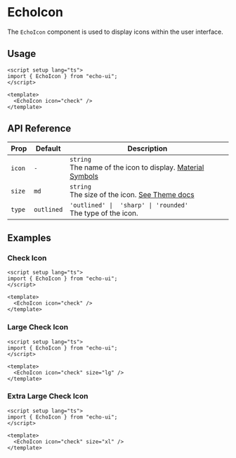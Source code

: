 <script setup>
import { DemoCard } from '../../../components';
import { EchoIcon } from "../../../../src/index.ts";
</script>


# EchoIcon

The `EchoIcon` component is used to display icons within the user interface.


<DemoCard>
  <EchoIcon icon="check" />
</DemoCard>

## Usage

```vue [index.vue]
<script setup lang="ts">
import { EchoIcon } from "echo-ui";
</script>

<template>
  <EchoIcon icon="check" />
</template> 
```

## API Reference

| Prop           | Default    | Description                                                                                           |
| -------------- | -----------| ------------------------------------------------------------------------------------------------------|
| `icon`         | `-`        | `string` <br> The name of the icon to display. [Material Symbols](https://fonts.google.com/icons)     |
| `size`         | `md`       | `string` <br> The size of the icon. [See Theme docs](../../guide/theme/index.md#sizes) |
| `type`         | `outlined` | `'outlined' \|  'sharp' \| 'rounded'` <br> The type of the icon.                                      |

## Examples

### Check Icon

<DemoCard>
  <EchoIcon icon="check" />
</DemoCard>

```vue [index.vue]
<script setup lang="ts">
import { EchoIcon } from "echo-ui";
</script>

<template>
  <EchoIcon icon="check" />
</template>
```

### Large Check Icon

<DemoCard>
  <EchoIcon icon="check" size="lg" />
</DemoCard>

```vue [index.vue]
<script setup lang="ts">
import { EchoIcon } from "echo-ui";
</script>

<template>
  <EchoIcon icon="check" size="lg" />
</template>
```

### Extra Large Check Icon

<DemoCard>
  <EchoIcon icon="check" size="xl" />
</DemoCard>

```vue [index.vue]
<script setup lang="ts">
import { EchoIcon } from "echo-ui";
</script>

<template>
  <EchoIcon icon="check" size="xl" />
</template>
```
